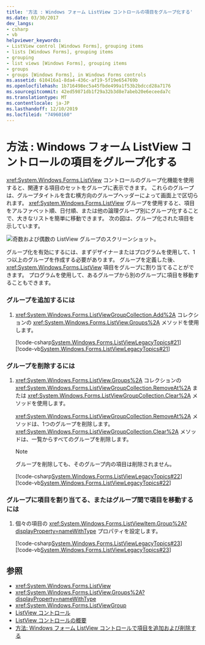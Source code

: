 ```yaml
---
title: '方法 : Windows フォーム ListView コントロールの項目をグループ化する'
ms.date: 03/30/2017
dev_langs:
- csharp
- vb
helpviewer_keywords:
- ListView control [Windows Forms], grouping items
- lists [Windows Forms], grouping items
- grouping
- list views [Windows Forms], grouping items
- groups
- groups [Windows Forms], in Windows Forms controls
ms.assetid: 610416a1-8da4-436c-af19-5f19e654769b
ms.openlocfilehash: 1b716498ec5a45fbde499a1f53b2bdccd28a7176
ms.sourcegitcommit: 42ed59871db1f29a32b3d8e7abeb20e6eceeda7c
ms.translationtype: MT
ms.contentlocale: ja-JP
ms.lasthandoff: 12/10/2019
ms.locfileid: "74960160"
---
```

# <a name="how-to-group-items-in-a-windows-forms-listview-control"></a>方法 : Windows フォーム ListView コントロールの項目をグループ化する
<xref:System.Windows.Forms.ListView> コントロールのグループ化機能を使用すると、関連する項目のセットをグループに表示できます。 これらのグループは、グループタイトルを含む横方向のグループヘッダーによって画面上で区切られます。 <xref:System.Windows.Forms.ListView> グループを使用すると、項目をアルファベット順、日付順、または他の論理グループ別にグループ化することで、大きなリストを簡単に移動できます。 次の図は、グループ化された項目を示しています。  
  
 ![奇数および偶数の ListView グループのスクリーンショット。](./media/how-to-group-items-in-a-windows-forms-listview-control-using-the-designer/odd-even-list-view-groups.gif)  
   
 グループ化を有効にするには、まずデザイナーまたはプログラムを使用して、1つ以上のグループを作成する必要があります。 グループを定義した後、<xref:System.Windows.Forms.ListView> 項目をグループに割り当てることができます。 プログラムを使用して、あるグループから別のグループに項目を移動することもできます。  
  
### <a name="to-add-groups"></a>グループを追加するには  
  
1. <xref:System.Windows.Forms.ListViewGroupCollection.Add%2A> コレクションの <xref:System.Windows.Forms.ListView.Groups%2A> メソッドを使用します。  
  
     [!code-csharp[System.Windows.Forms.ListViewLegacyTopics#21](~/samples/snippets/csharp/VS_Snippets_Winforms/System.Windows.Forms.ListViewLegacyTopics/CS/Class1.cs#21)]
     [!code-vb[System.Windows.Forms.ListViewLegacyTopics#21](~/samples/snippets/visualbasic/VS_Snippets_Winforms/System.Windows.Forms.ListViewLegacyTopics/VB/Class1.vb#21)]  
  
### <a name="to-remove-groups"></a>グループを削除するには  
  
1. <xref:System.Windows.Forms.ListView.Groups%2A> コレクションの <xref:System.Windows.Forms.ListViewGroupCollection.RemoveAt%2A> または <xref:System.Windows.Forms.ListViewGroupCollection.Clear%2A> メソッドを使用します。  
  
     <xref:System.Windows.Forms.ListViewGroupCollection.RemoveAt%2A> メソッドは、1つのグループを削除します。<xref:System.Windows.Forms.ListViewGroupCollection.Clear%2A> メソッドは、一覧からすべてのグループを削除します。  
  
    > [!NOTE]
    > グループを削除しても、そのグループ内の項目は削除されません。  
  
     [!code-csharp[System.Windows.Forms.ListViewLegacyTopics#22](~/samples/snippets/csharp/VS_Snippets_Winforms/System.Windows.Forms.ListViewLegacyTopics/CS/Class1.cs#22)]
     [!code-vb[System.Windows.Forms.ListViewLegacyTopics#22](~/samples/snippets/visualbasic/VS_Snippets_Winforms/System.Windows.Forms.ListViewLegacyTopics/VB/Class1.vb#22)]  
  
### <a name="to-assign-items-to-groups-or-move-items-between-groups"></a>グループに項目を割り当てる、またはグループ間で項目を移動するには  
  
1. 個々の項目の <xref:System.Windows.Forms.ListViewItem.Group%2A?displayProperty=nameWithType> プロパティを設定します。  
  
     [!code-csharp[System.Windows.Forms.ListViewLegacyTopics#23](~/samples/snippets/csharp/VS_Snippets_Winforms/System.Windows.Forms.ListViewLegacyTopics/CS/Class1.cs#23)]
     [!code-vb[System.Windows.Forms.ListViewLegacyTopics#23](~/samples/snippets/visualbasic/VS_Snippets_Winforms/System.Windows.Forms.ListViewLegacyTopics/VB/Class1.vb#23)]  
  
## <a name="see-also"></a>参照

- <xref:System.Windows.Forms.ListView>
- <xref:System.Windows.Forms.ListView.Groups%2A?displayProperty=nameWithType>
- <xref:System.Windows.Forms.ListViewGroup>
- [ListView コントロール](listview-control-windows-forms.md)
- [ListView コントロールの概要](listview-control-overview-windows-forms.md)
- [方法: Windows フォーム ListView コントロールで項目を追加および削除する](how-to-add-and-remove-items-with-the-windows-forms-listview-control.md)
